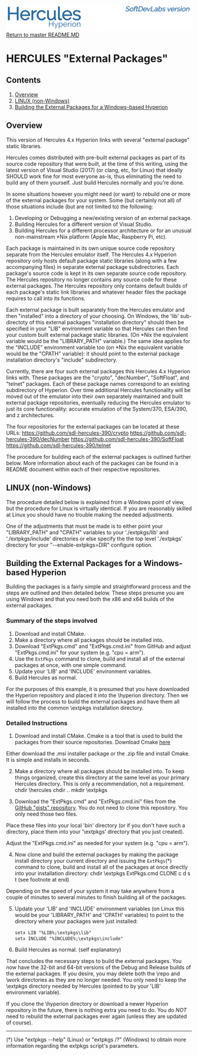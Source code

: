 ![test image](images/image_header_herculeshyperionSDL.png)
[Return to master README.MD](..\README.MD)

# HERCULES "External Packages"
## Contents
1. [Overview](#Overview)
2. [LINUX (non-Windows)](#LINUX-(non-Windows))
3. [Building the External Packages for a Windows-based Hyperion](#Building-the-External-Packages-for-a-Windows-based-Hyperion)

## Overview
This version of Hercules 4.x Hyperion links with several "external package" static libraries.

Hercules comes distributed with pre-built external packages as part of its source code repository that were built, at the time of this writing, using the latest version of Visual Studio (2017) (or clang, etc, for Linux) that ideally SHOULD work fine for most everyone as-is, thus eliminating the need to build any of them yourself. Just build Hercules normally and you're done.

In some situations however you might need (or want) to rebuild one or more of the external packages for your system.  Some (but certainly not all) of those situations include (but are not limited to) the following:

1. Developing or Debugging a new/existing version of an external package.
2. Building Hercules for a different version of Visual Studio.
3. Building Hercules for a different processor architecture or for an unusual non-mainstream *Nix platform (Apple Mac, Raspberry Pi, etc).

Each package is maintained in its own unique source code repository separate from the Hercules emulator itself.  The Hercules 4.x Hyperion repository only hosts default package static libraries (along with a few accompanying files) in separate external package subdirectories.  Each package's source code is kept in its own separate source code repository.  The Hercules repository no longer contains any source code for these external packages.  The Hercules repository only contains default builds of each package's static link libraries and whatever header files the package requires to call into its functions.

Each external package is built separately from the Hercules emulator and then "installed" into a directory of your choosing.  On Windows, the 'lib' sub-directoty of this external packages "installation directory" should then be specified in your "LIB" environment variable so that Hercules can then find your custom built external package static libraries. (On *Nix the equivalent variable would be the "LIBRARY_PATH" variable.)  The same idea applies for the "INCLUDE" environment variable too (on *Nix the equivalent variable would be the "CPATH" variable): it should point to the external package installation directory's "include" subdirectory.

Currently, there are four such external packages this Hercules 4.x Hyperion links with.  These packages are the "crypto", "decNumber", "SoftFloat", and "telnet" packages.  Each of these package names correspond to an existing subdirectory of Hyperion.  Over time additional Hercules functionality will be moved out of the emulator into their own separately maintained and built external package repositories, eventually reducing the Hercules emulator to just its core functionality: accurate emulation of the System/370, ESA/390, and z architectures.

The four repositories for the external packages can be located at these URLs:
    https://github.com/sdl-hercules-390/crypto
    https://github.com/sdl-hercules-390/decNumber
    https://github.com/sdl-hercules-390/SoftFloat
    https://github.com/sdl-hercules-390/telnet

The procedure for building each of the external packages is outlined further below.  More information about each of the packages can be found in a README document within each of their respective repositories.

## LINUX (non-Windows)
The procedure detailed below is explained from a Windows point of view, but the procedure for Linux is virtually identical.  If you are reasonably skilled at Linux you should have no trouble making the needed adjustments.

One of the adjustments that must be made is to either point your "LIBRARY_PATH" and "CPATH" variables to your './extpkgs/lib' and './extpkgs/include' directories or else specify the the top level './extpkgs' directory for your "--enable-extpkgs=DIR" configure option.

## Building the External Packages for a Windows-based Hyperion
Building the packages is a fairly simple and straightforward process and the steps are outlined and then detailed below.  These steps presume you are using Windows and that you need both the x86 and x64 builds of the external packages.

### Summary of the steps involved
1.  Download and install CMake.
2.  Make a directory where all packages should be installed into.
3.  Download "ExtPkgs.cmd" and "ExtPkgs.cmd.ini" from GitHub and adjust "ExtPkgs.cmd.ini" for your system (e.g. "cpu = arm").
4.  Use the `ExtPkgs` command to clone, build and install all of the external packages at once, with one simple command.
5.  Update your 'LIB' and 'INCLUDE' environment variables.
6.  Build Hercules as normal.

For the purposes of this example, it is presumed that you have downloaded the Hyperion repository and placed it into the \hyperion directory.  Then we will follow the process to build the external packages and have them all installed into the common \extpkgs installation directory.

### Detailed Instructions
1. Download and install CMake.  Cmake is a tool that is used to build the packages from their source repositories.  Download Cmake [here](https://cmake.org/)

Either download the .msi installer package or the .zip file and install Cmake.  It is simple and installs in seconds.

2. Make a directory where all packages should be installed into.  To keep things organized, create this directory at the same level as your primary Hercules directory.  This is only a recommendation, not a requirement.
      chdir  \hercules
      chdir  ..
      mkdir  \extpkgs

3. Download the "ExtPkgs.cmd" and "ExtPkgs.cmd.ini" files from the [GitHub "gists" repository](https://github.com/SDL-Hercules-390/gists).  You do not need to clone this repository.  You only need those two files.

Place these files into your local 'bin' directory (or if you don't have such a directory, place them into your '\extpkgs' directory that you just created).

Adjust the "ExtPkgs.cmd.ini" as needed for your system (e.g. "cpu = arm").

4.  Now clone and build the external packages by making the package install directory your current directory and issuing the `ExtPkgs`(*) command to clone, build and install all of the packages at once directly into your installation directory:
       chdir  \extpkgs
       ExtPkgs.cmd      CLONE   c  d  s  t        (see footnote at end)

Depending on the speed of your system it may take anywhere from a couple of minutes to several minutes to finish building all of the packages.

5.  Update your 'LIB' and 'INCLUDE' environment variables (on Linux this would be your 'LIBRARY_PATH' and 'CPATH' variables) to point to the directory where your packages were just installed:

        setx LIB "%LIB%;\extpkgs\lib"
        setx INCLUDE "%INCLUDE%;\extpkgs\include"


6.  Build Hercules as normal.  (self explanatory)

That concludes the necessary steps to build the external packages.  You now have the 32-bit and 64-bit versions of the Debug and Release builds of the external packages.  If you desire, you may delete both the \repo and \work directories as they are no longer needed.  You only need to keep the \extpkgs directory needed by Hercules (pointed to by your 'LIB' environment variable).

If you clone the \hyperion directory or download a newer Hyperion repository in the future, there is nothing extra you need to do.  You do *NOT* need to rebuild the external packages ever again (unless they are updated of course).

---------------

(*)  Use "extpkgs --help" (Linux) or "extpkgs /?" (Windows) to obtain more information regarding the extpkgs script's parameters.
